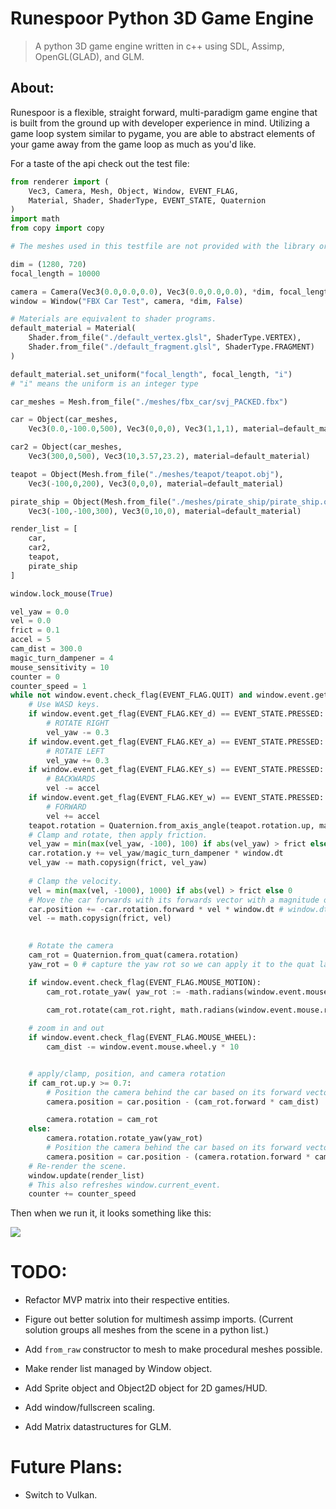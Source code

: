 # Runespoor Python 3D Game Engine

> A python 3D game engine written in c++ using SDL, Assimp, OpenGL(GLAD), and GLM.

## About:

Runespoor is a flexible, straight forward, multi-paradigm game engine that is built from the ground up with developer experience in mind.  Utilizing a game loop system similar to pygame, you are able to abstract elements of your game away from the game loop as much as you'd like.

For a taste of the api check out the test file:

```py
from renderer import (
    Vec3, Camera, Mesh, Object, Window, EVENT_FLAG,
    Material, Shader, ShaderType, EVENT_STATE, Quaternion
)
import math
from copy import copy

# The meshes used in this testfile are not provided with the library or source files.

dim = (1280, 720)
focal_length = 10000

camera = Camera(Vec3(0.0,0.0,0.0), Vec3(0.0,0.0,0.0), *dim, focal_length, math.radians(60))
window = Window("FBX Car Test", camera, *dim, False)

# Materials are equivalent to shader programs.
default_material = Material(
    Shader.from_file("./default_vertex.glsl", ShaderType.VERTEX),
    Shader.from_file("./default_fragment.glsl", ShaderType.FRAGMENT)
)

default_material.set_uniform("focal_length", focal_length, "i")
# "i" means the uniform is an integer type

car_meshes = Mesh.from_file("./meshes/fbx_car/svj_PACKED.fbx")

car = Object(car_meshes,
    Vec3(0.0,-100.0,500), Vec3(0,0,0), Vec3(1,1,1), material=default_material)

car2 = Object(car_meshes,
    Vec3(300,0,500), Vec3(10,3.57,23.2), material=default_material)

teapot = Object(Mesh.from_file("./meshes/teapot/teapot.obj"),
    Vec3(-100,0,200), Vec3(0,0,0), material=default_material)

pirate_ship = Object(Mesh.from_file("./meshes/pirate_ship/pirate_ship.obj"),
    Vec3(-100,-100,300), Vec3(0,10,0), material=default_material)

render_list = [
    car,
    car2,
    teapot,
    pirate_ship
]

window.lock_mouse(True)

vel_yaw = 0.0
vel = 0.0
frict = 0.1
accel = 5
cam_dist = 300.0
magic_turn_dampener = 4
mouse_sensitivity = 10
counter = 0
counter_speed = 1
while not window.event.check_flag(EVENT_FLAG.QUIT) and window.event.get_flag(EVENT_FLAG.KEY_ESCAPE) != EVENT_STATE.PRESSED:
    # Use WASD keys.
    if window.event.get_flag(EVENT_FLAG.KEY_d) == EVENT_STATE.PRESSED:
        # ROTATE RIGHT
        vel_yaw -= 0.3
    if window.event.get_flag(EVENT_FLAG.KEY_a) == EVENT_STATE.PRESSED:
        # ROTATE LEFT
        vel_yaw += 0.3
    if window.event.get_flag(EVENT_FLAG.KEY_s) == EVENT_STATE.PRESSED:
        # BACKWARDS
        vel -= accel
    if window.event.get_flag(EVENT_FLAG.KEY_w) == EVENT_STATE.PRESSED:
        # FORWARD
        vel += accel
    teapot.rotation = Quaternion.from_axis_angle(teapot.rotation.up, math.radians(counter)).to_euler()
    # Clamp and rotate, then apply friction.
    vel_yaw = min(max(vel_yaw, -100), 100) if abs(vel_yaw) > frict else 0
    car.rotation.y += vel_yaw/magic_turn_dampener * window.dt
    vel_yaw -= math.copysign(frict, vel_yaw)
    
    # Clamp the velocity.
    vel = min(max(vel, -1000), 1000) if abs(vel) > frict else 0
    # Move the car forwards with its forwards vector with a magnitude of `vel` and apply friction
    car.position += -car.rotation.forward * vel * window.dt # window.dt is deltatime
    vel -= math.copysign(frict, vel)
    

    # Rotate the camera
    cam_rot = Quaternion.from_quat(camera.rotation)
    yaw_rot = 0 # capture the yaw rot so we can apply it to the quat later in the case where the camera is clamped

    if window.event.check_flag(EVENT_FLAG.MOUSE_MOTION):
        cam_rot.rotate_yaw( yaw_rot := -math.radians(window.event.mouse.rel_x * mouse_sensitivity * window.dt))

        cam_rot.rotate(cam_rot.right, math.radians(window.event.mouse.rel_y * mouse_sensitivity * window.dt))
    
    # zoom in and out
    if window.event.check_flag(EVENT_FLAG.MOUSE_WHEEL):
        cam_dist -= window.event.mouse.wheel.y * 10


    # apply/clamp, position, and camera rotation
    if cam_rot.up.y >= 0.7:
        # Position the camera behind the car based on its forward vector
        camera.position = car.position - (cam_rot.forward * cam_dist)

        camera.rotation = cam_rot
    else:
        camera.rotation.rotate_yaw(yaw_rot)
        # Position the camera behind the car based on its forward vector
        camera.position = car.position - (camera.rotation.forward * cam_dist)
    # Re-render the scene.
    window.update(render_list)
    # This also refreshes window.current_event.
    counter += counter_speed
```

Then when we run it, it looks something like this:

![](https://github.com/FrewtyPebbles/Runespoor-Python3D-Game-Engine/blob/main/tests/quaternion_camera.gif)

# TODO:

 - Refactor MVP matrix into their respective entities.

 - Figure out better solution for multimesh assimp imports.  (Current solution groups all meshes from the scene in a python list.)

 - Add `from_raw` constructor to mesh to make procedural meshes possible.

 - Make render list managed by Window object.

 - Add Sprite object and Object2D object for 2D games/HUD.

 - Add window/fullscreen scaling.

 - Add Matrix datastructures for GLM.

# Future Plans:

 - Switch to Vulkan.
